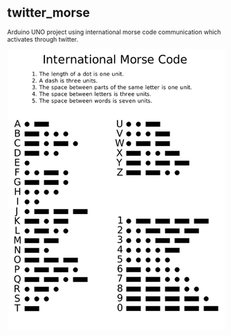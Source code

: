 # twitter_morse
Arduino UNO project using international morse code communication which activates through twitter.

![International Morse Code](./international_morse_code.svg.png)
